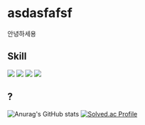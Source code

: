 # asdasfafsf
안녕하세용

## Skill
<img src="https://img.shields.io/badge/Javascript-F7DF1E?style=flat-square&logo=Javascript&logoColor=white"/> <img src="https://img.shields.io/badge/Typsscript-3178C6?style=flat-square&logo=Javascript&logoColor=white"/> <img src="https://img.shields.io/badge/Next.js-000000?style=flat-square&logo=Next.js&logoColor=white"/> <img src="https://img.shields.io/badge/React-61DAFB?style=flat-square&logo=React&logoColor=white"/>

## ?
![Anurag's GitHub stats](https://github-readme-stats.vercel.app/api?username=asdasfafsf&show=reviews,discussions_started,discussions_answered,prs_merged,prs_merged_percentage)
[![Solved.ac Profile](http://mazassumnida.wtf/api/v2/generate_badge?boj=asdasfafsf)](https://solved.ac/asdasfafsf/)
